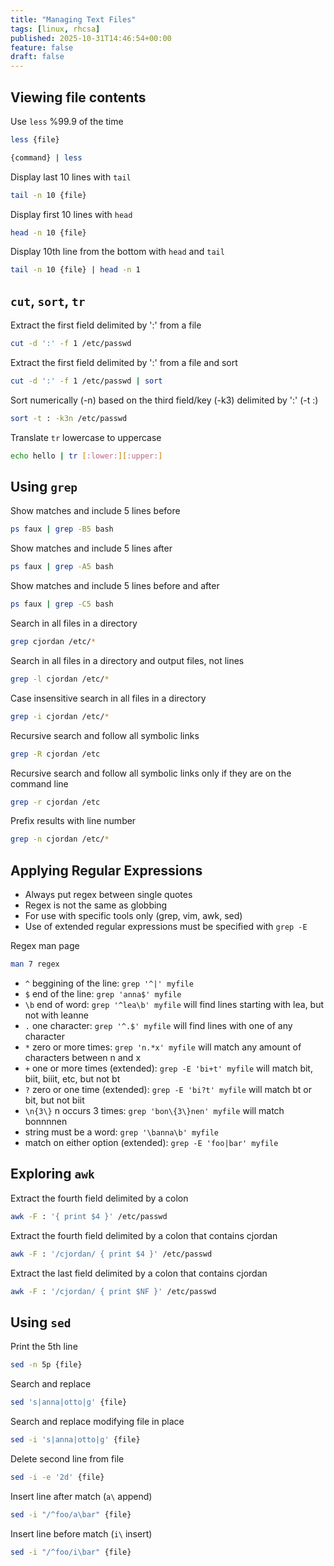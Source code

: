 ```yaml
---
title: "Managing Text Files"
tags: [linux, rhcsa]
published: 2025-10-31T14:46:54+00:00
feature: false
draft: false
---
```


## Viewing file contents
Use `less` %99.9 of the time
```bash
less {file}
```

```bash
{command} | less
```

Display last 10 lines with `tail`
```bash
tail -n 10 {file}
```

Display first 10 lines with `head`
```bash
head -n 10 {file}
```

Display 10th line from the bottom with `head` and `tail`
```bash
tail -n 10 {file} | head -n 1
```

## `cut`, `sort`, `tr`
Extract the first field delimited by ':' from a file
```bash
cut -d ':' -f 1 /etc/passwd
```

Extract the first field delimited by ':' from a file and sort
```bash
cut -d ':' -f 1 /etc/passwd | sort
```

Sort numerically (-n) based on the third field/key (-k3) delimited by ':' (-t :)
```bash
sort -t : -k3n /etc/passwd
```

Translate `tr` lowercase to uppercase
```bash
echo hello | tr [:lower:][:upper:]
```

## Using `grep`

Show matches and include 5 lines before
```bash
ps faux | grep -B5 bash
```

Show matches and include 5 lines after
```bash
ps faux | grep -A5 bash
```

Show matches and include 5 lines before and after
```bash
ps faux | grep -C5 bash
```

Search in all files in a directory
```bash
grep cjordan /etc/*
```

Search in all files in a directory and output files, not lines
```bash
grep -l cjordan /etc/*
```

Case insensitive search in all files in a directory
```bash
grep -i cjordan /etc/*
```

Recursive search and follow all symbolic links
```bash
grep -R cjordan /etc
```

Recursive search and follow all symbolic links only if they are on the command line
```bash
grep -r cjordan /etc
```

Prefix results with line number
```bash
grep -n cjordan /etc/*
```

## Applying Regular Expressions
- Always put regex between single quotes
- Regex is not the same as globbing
- For use with specific tools only (grep, vim, awk, sed)
- Use of extended regular expressions must be specified with `grep -E`

Regex man page
```bash
man 7 regex
```

- `^` beggining of the line: `grep '^|' myfile`
- `$` end of the line: `grep 'anna$' myfile`
- `\b` end of word: `grep '^lea\b' myfile` will find lines starting with lea, but not with leanne
- `.` one character: `grep '^.$' myfile` will find lines with one of any character
- `*` zero or more times: `grep 'n.*x' myfile` will match any amount of characters between n and x
- `+` one or more times (extended): `grep -E 'bi+t' myfile` will match bit, biit, biiit, etc, but not bt
- `?` zero or one time (extended): `grep -E 'bi?t' myfile` will match bt or bit, but not biit 
- `\n{3\}` n occurs 3 times: `grep 'bon\{3\}nen' myfile` will match bonnnnen
- string must be a word: `grep '\banna\b' myfile`
- match on either option (extended): `grep -E 'foo|bar' myfile`

## Exploring `awk`
Extract the fourth field delimited by a colon
```bash
awk -F : '{ print $4 }' /etc/passwd
```

Extract the fourth field delimited by a colon that contains cjordan
```bash
awk -F : '/cjordan/ { print $4 }' /etc/passwd
```

Extract the last field delimited by a colon that contains cjordan
```bash
awk -F : '/cjordan/ { print $NF }' /etc/passwd
```

## Using `sed`
Print the 5th line
```bash
sed -n 5p {file}
```

Search and replace
```bash
sed 's|anna|otto|g' {file}
```

Search and replace modifying file in place
```bash
sed -i 's|anna|otto|g' {file}
```

Delete second line from file
```bash
sed -i -e '2d' {file}
```

Insert line after match (`a\` append)
```bash
sed -i "/^foo/a\bar" {file}
```

Insert line before match (`i\` insert)
```bash
sed -i "/^foo/i\bar" {file}
```








